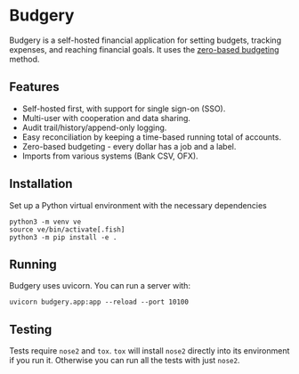 # Budgery

Budgery is a self-hosted financial application for setting budgets, tracking expenses, and reaching financial goals. It uses the [zero-based budgeting](https://www.investopedia.com/terms/z/zbb.asp) method.

## Features

 * Self-hosted first, with support for single sign-on (SSO).
 * Multi-user with cooperation and data sharing.
 * Audit trail/history/append-only logging.
 * Easy reconciliation by keeping a time-based running total of accounts.
 * Zero-based budgeting - every dollar has a job and a label.
 * Imports from various systems (Bank CSV, OFX).

## Installation

Set up a Python virtual environment with the necessary dependencies

```
python3 -m venv ve
source ve/bin/activate[.fish]
python3 -m pip install -e .
```

## Running

Budgery uses uvicorn. You can run a server with:

```
uvicorn budgery.app:app --reload --port 10100

```

## Testing

Tests require `nose2` and `tox`. `tox` will install `nose2` directly into its environment if you run it.
Otherwise you can run all the tests with just `nose2`.
